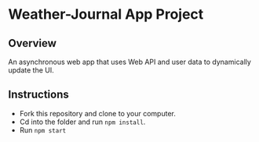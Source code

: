 # Weather-Journal App Project

## Overview
An asynchronous web app that uses Web API and user data to dynamically update the UI. 

## Instructions
- Fork this repository and clone to your computer.
- Cd into the folder and run `npm install`.
- Run `npm start`
